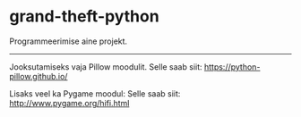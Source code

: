 # grand-theft-python
Programmeerimise aine projekt.

---

Jooksutamiseks vaja Pillow moodulit.
Selle saab siit: https://python-pillow.github.io/

Lisaks veel ka Pygame moodul: 
Selle saab siit: http://www.pygame.org/hifi.html